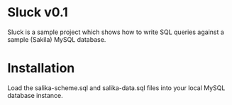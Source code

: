 Sluck v0.1
==========

Sluck is a sample project which shows how to write SQL queries against a sample (Sakila) MySQL database.


Installation
===========

Load the salika-scheme.sql and salika-data.sql files into your local MySQL database instance.

